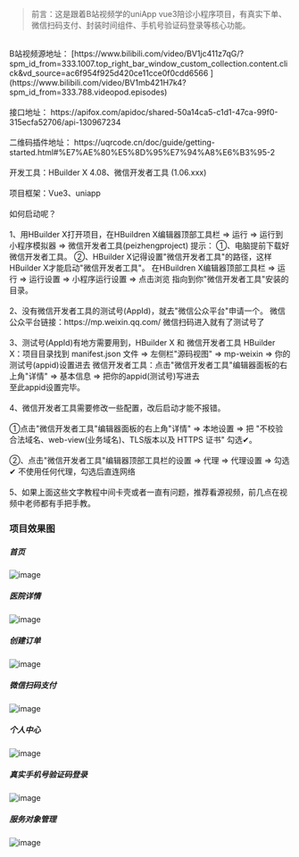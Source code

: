 >前言：这是跟着B站视频学的uniApp vue3陪诊小程序项目，有真实下单、微信扫码支付、封装时间组件、手机号验证码登录等核心功能。
<br>
B站视频源地址：
[https://www.bilibili.com/video/BV1jc411z7qG/?spm_id_from=333.1007.top_right_bar_window_custom_collection.content.click&vd_source=ac6f954f925d420ce11cce0f0cdd6566
](https://www.bilibili.com/video/BV1mb421H7k4?spm_id_from=333.788.videopod.episodes)<br>
<br>
接口地址：
https://apifox.com/apidoc/shared-50a14ca5-c1d1-47ca-99f0-315ecfa52706/api-130967234
<br>
<br>
二维码插件地址：
https://uqrcode.cn/doc/guide/getting-started.html#%E7%AE%80%E5%8D%95%E7%94%A8%E6%B3%95-2
<br>
<br>
开发工具：HBuilder X 4.08、微信开发者工具 (1.06.xxx)
<br>
<br>
项目框架：Vue3、uniapp
<br>
<br>
如何启动呢？
<br>
<br>
1、用HBuilder X打开项目，在HBuildren X编辑器顶部工具栏 => 运行 => 运行到小程序模拟器 => 微信开发者工具(peizhengproject)
提示：
①、电脑提前下载好微信开发者工具。
②、HBuilder X记得设置"微信开发者工具"的路径，这样HBuilder X才能启动"微信开发者工具"。
在HBuildren X编辑器顶部工具栏 => 运行 => 运行设置 => 小程序运行设置 => 点击浏览 指向到你"微信开发者工具"安装的目录。
<br>
<br>
2、没有微信开发者工具的测试号(AppId)，就去"微信公众平台"申请一个。
微信公众平台链接：https://mp.weixin.qq.com/     微信扫码进入就有了测试号了
<br>
<br>
3、测试号(AppId)有地方需要用到，HBuilder X 和 微信开发者工具
HBuilder X：项目目录找到 manifest.json 文件 => 左侧栏"源码视图" => mp-weixin => 你的测试号(appid)设置进去
微信开发者工具：点击"微信开发者工具"编辑器面板的右上角"详情" => 基本信息 => 把你的appid(测试号)写进去
<br>
至此appid设置完毕。
<br>
<br>
4、微信开发者工具需要修改一些配置，改后启动才能不报错。
<br>
<br>
①点击"微信开发者工具"编辑器面板的右上角"详情" => 本地设置 => 把 "不校验合法域名、web-view(业务域名)、TLS版本以及 HTTPS 证书"  勾选✔。
<br>
<br>
②、点击"微信开发者工具"编辑器顶部工具栏的设置 => 代理 => 代理设置 => 勾选✔ 不使用任何代理，勾选后直连网络
<br>
<br>
5、如果上面这些文字教程中间卡壳或者一直有问题，推荐看源视频，前几点在视频中老师都有手把手教。

### 项目效果图
##### 首页
![image](https://github.com/HSg666/peizhengproject/blob/main/static/resource/reviewProject/%E9%A6%96%E9%A1%B5.jpg)

##### 医院详情
![image](https://github.com/HSg666/peizhengproject/blob/main/static/resource/reviewProject/%E5%8C%BB%E9%99%A2%E8%AF%A6%E6%83%85.jpg)

##### 创建订单
![image](https://github.com/HSg666/peizhengproject/blob/main/static/resource/reviewProject/%E5%88%9B%E5%BB%BA%E8%AE%A2%E5%8D%95.png)

##### 微信扫码支付
![image](https://github.com/HSg666/peizhengproject/blob/main/static/resource/reviewProject/%E6%89%AB%E7%A0%81%E6%94%AF%E4%BB%98.png)

##### 个人中心
![image](https://github.com/HSg666/peizhengproject/blob/main/static/resource/reviewProject/%E4%B8%AA%E4%BA%BA%E4%B8%AD%E5%BF%83.png)

##### 真实手机号验证码登录
![image](https://github.com/HSg666/peizhengproject/blob/main/static/resource/reviewProject/%E7%99%BB%E5%BD%95.png)

##### 服务对象管理
![image](https://github.com/HSg666/peizhengproject/blob/main/static/resource/reviewProject/%E6%9C%8D%E5%8A%A1%E5%AF%B9%E8%B1%A1%E7%AE%A1%E7%90%86.png)

